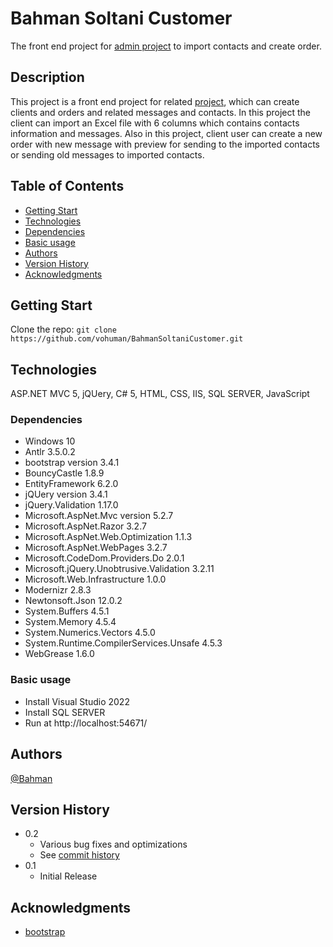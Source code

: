 # Bahman Soltani Customer

The front end project for <a href="https://github.com/vohuman/AdminBahmanSoltani">admin project</a> to import contacts and create order.

## Description

This project is a front end project for related <a href="https://github.com/vohuman/AdminBahmanSoltani">project</a>, which can create clients and orders and related messages and contacts. In this project the client can import an Excel file with 6 columns which contains contacts information and messages. Also in this project, client user can create a new order with new message with preview for sending to the imported contacts or sending old messages to imported contacts.

## Table of Contents

* [Getting Start](#getting-start)
* [Technologies](#technologies)
* [Dependencies](#dependencies)
* [Basic usage](#basic-usage)
* [Authors](#authors)
* [Version History](#version-history)
* [Acknowledgments](#acknowledgments)

## Getting Start

Clone the repo: ```git clone https://github.com/vohuman/BahmanSoltaniCustomer.git```

## Technologies

ASP.NET MVC 5, jQUery, C# 5, HTML, CSS, IIS, SQL SERVER, JavaScript

### Dependencies

* Windows 10
* Antlr 3.5.0.2
* bootstrap version 3.4.1
* BouncyCastle 1.8.9
* EntityFramework 6.2.0
* jQUery version 3.4.1
* jQuery.Validation 1.17.0
* Microsoft.AspNet.Mvc version 5.2.7
* Microsoft.AspNet.Razor 3.2.7
* Microsoft.AspNet.Web.Optimization 1.1.3
* Microsoft.AspNet.WebPages 3.2.7
* Microsoft.CodeDom.Providers.Do 2.0.1
* Microsoft.jQuery.Unobtrusive.Validation 3.2.11
* Microsoft.Web.Infrastructure 1.0.0
* Modernizr 2.8.3
* Newtonsoft.Json 12.0.2
* System.Buffers 4.5.1
* System.Memory 4.5.4
* System.Numerics.Vectors 4.5.0
* System.Runtime.CompilerServices.Unsafe 4.5.3
* WebGrease 1.6.0

### Basic usage
* Install Visual Studio 2022
* Install SQL SERVER
* Run at http://localhost:54671/

## Authors

[@Bahman](https://github.com/vohuman)

## Version History

* 0.2
    * Various bug fixes and optimizations
    * See [commit history](https://github.com/vohuman/AdminBahmanSoltani/graphs/commit-activity)
* 0.1
    * Initial Release

## Acknowledgments

* [bootstrap](https://github.com/twbs/bootstrap)
